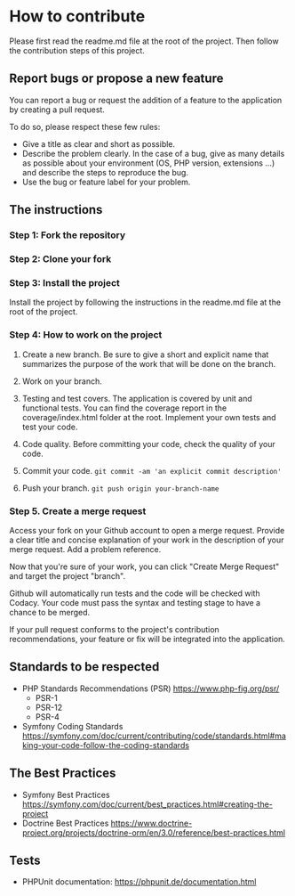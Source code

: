 # How to contribute

Please first read the readme.md file at the root of the project.
Then follow the contribution steps of this project.

## Report bugs or propose a new feature

You can report a bug or request the addition of a feature to the application by creating a pull request.

To do so, please respect these few rules:

-   Give a title as clear and short as possible.
-   Describe the problem clearly. In the case of a bug, give as many details as possible about your environment (OS, PHP version, extensions ...) and describe the steps to reproduce the bug.
-   Use the bug or feature label for your problem.

## The instructions

### Step 1: Fork the repository

### Step 2: Clone your fork

### Step 3: Install the project

Install the project by following the instructions in the readme.md file at the root of the project.

### Step 4: How to work on the project

1. Create a new branch. Be sure to give a short and explicit name that summarizes the purpose of the work that will be done on the branch.

2. Work on your branch.

3. Testing and test covers.
   The application is covered by unit and functional tests. You can find the coverage report in the coverage/index.html folder at the root. Implement your own tests and test your code.

4. Code quality.
   Before committing your code, check the quality of your code.

5. Commit your code.
   `git commit -am 'an explicit commit description'`

6. Push your branch.
   `git push origin your-branch-name`

### Step 5. Create a merge request

Access your fork on your Github account to open a merge request. Provide a clear title and concise explanation of your work in the description of your merge request. Add a problem reference.

Now that you're sure of your work, you can click "Create Merge Request" and target the project "branch".

Github will automatically run tests and the code will be checked with Codacy. Your code must pass the syntax and testing stage to have a chance to be merged.

If your pull request conforms to the project's contribution recommendations, your feature or fix will be integrated into the application.

## Standards to be respected

-   PHP Standards Recommendations (PSR) <https://www.php-fig.org/psr/>
    -   PSR-1
    -   PSR-12
    -   PSR-4
-   Symfony Coding Standards <https://symfony.com/doc/current/contributing/code/standards.html#making-your-code-follow-the-coding-standards>

## The Best Practices

-   Symfony Best Practices <https://symfony.com/doc/current/best_practices.html#creating-the-project>
-   Doctrine Best Practices <https://www.doctrine-project.org/projects/doctrine-orm/en/3.0/reference/best-practices.html>

## Tests

-   PHPUnit documentation: <https://phpunit.de/documentation.html>
